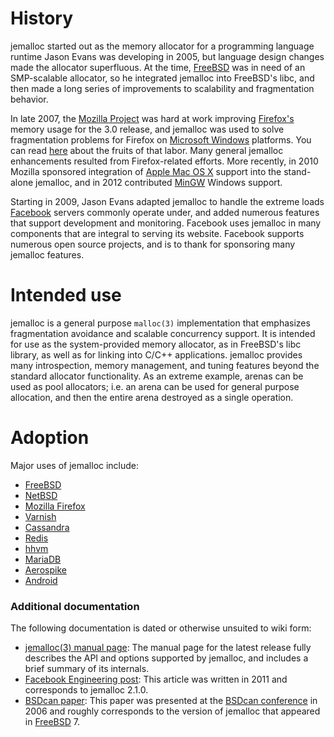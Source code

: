 # History
jemalloc started out as the memory allocator for a programming language runtime Jason Evans was developing in 2005, but language design changes made the allocator superfluous. At the time, [FreeBSD](http://www.freebsd.org/) was in need of an SMP-scalable allocator, so he integrated jemalloc into FreeBSD's libc, and then made a long series of improvements to scalability and fragmentation behavior.

In late 2007, the [Mozilla Project](http://www.mozilla.org/) was hard at work improving [Firefox's](http://www.mozilla.com/firefox/) memory usage for the 3.0 release, and jemalloc was used to solve fragmentation problems for Firefox on [Microsoft Windows](http://www.microsoft.com/windows/) platforms. You can read [here](http://blog.pavlov.net/2008/03/11/firefox-3-memory-usage/) about the fruits of that labor. Many general jemalloc enhancements resulted from Firefox-related efforts. More recently, in 2010 Mozilla sponsored integration of [Apple Mac OS X](http://www.apple.com/macosx/) support into the stand-alone jemalloc, and in 2012 contributed [MinGW](http://www.mingw.org/) Windows support.

Starting in 2009, Jason Evans adapted jemalloc to handle the extreme loads [Facebook](http://www.facebook.com/) servers commonly operate under, and added numerous features that support development and monitoring. Facebook uses jemalloc in many components that are integral to serving its website. Facebook supports numerous open source projects, and is to thank for sponsoring many jemalloc features.

# Intended use
jemalloc is a general purpose ```malloc(3)``` implementation that emphasizes fragmentation avoidance and scalable concurrency support.  It is intended for use as the system-provided memory allocator, as in FreeBSD's libc library, as well as for linking into C/C++ applications.  jemalloc provides many introspection, memory management, and tuning features beyond the standard allocator functionality.  As an extreme example, arenas can be used as pool allocators; i.e. an arena can be used for general purpose allocation, and then the entire arena destroyed as a single operation.

# Adoption
Major uses of jemalloc include:
* [FreeBSD](http://www.freebsd.org/)
* [NetBSD](http://www.netbsd.org/)
* [Mozilla Firefox](http://www.mozilla.org/firefox/)
* [Varnish](https://www.varnish-cache.org/)
* [Cassandra](http://cassandra.apache.org/)
* [Redis](http://redis.io/)
* [hhvm](https://github.com/facebook/hiphop-php)
* [MariaDB](https://mariadb.org/)
* [Aerospike](http://www.aerospike.com/)
* [Android](https://github.com/android/platform_bionic)

### Additional documentation
The following documentation is dated or otherwise unsuited to wiki form:
* <a href="http://jemalloc.net/jemalloc.3.html">jemalloc(3) manual page</a>: The manual page for the latest release fully describes the API and options supported by jemalloc, and includes a brief summary of its internals.
* <a href="http://www.facebook.com/notes/facebook-engineering/scalable-memory-allocation-using-jemalloc/480222803919">Facebook Engineering post</a>: This article was written in 2011 and corresponds to jemalloc 2.1.0.
* <a href="http://people.freebsd.org/~jasone/jemalloc/bsdcan2006/jemalloc.pdf">BSDcan paper</a>: This paper was presented at the <a href="http://www.bsdcan.org/">BSDcan conference</a> in 2006 and roughly corresponds to the version of jemalloc that appeared in <a href="http://www.freebsd.org/">FreeBSD</a> 7.